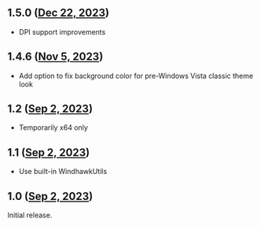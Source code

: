 ## 1.5.0 ([Dec 22, 2023](https://github.com/ramensoftware/windhawk-mods/blob/dd8ab1339fb2b5208222b38f325f8bfc378da558/mods/msg-box-font-fix.wh.cpp))

* DPI support improvements

## 1.4.6 ([Nov 5, 2023](https://github.com/ramensoftware/windhawk-mods/blob/a08c60fdb07f810002787e4b6bf12dd0828973ce/mods/msg-box-font-fix.wh.cpp))

* Add option to fix background color for pre-Windows Vista classic theme look

## 1.2 ([Sep 2, 2023](https://github.com/ramensoftware/windhawk-mods/blob/cc1a729e476a6b5044cd09d1068f6ad195292cbe/mods/msg-box-font-fix.wh.cpp))

* Temporarily x64 only

## 1.1 ([Sep 2, 2023](https://github.com/ramensoftware/windhawk-mods/blob/f4942e9c7cba28ea5fa515307e4dd843969a7902/mods/msg-box-font-fix.wh.cpp))

* Use built-in WindhawkUtils

## 1.0 ([Sep 2, 2023](https://github.com/ramensoftware/windhawk-mods/blob/dd74a66cba0597c67f530df2d84259bcbc94432d/mods/msg-box-font-fix.wh.cpp))

Initial release.
